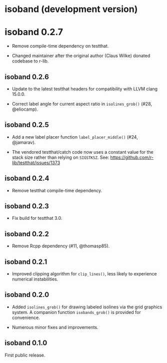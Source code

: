 # isoband (development version)

# isoband 0.2.7

- Remove compile-time dependency on testthat.

- Changed maintainer after the original author (Claus Wilke) donated codebase 
  to r-lib.

isoband 0.2.6
----------------------------------------
- Update to the latest testthat headers for compatibility with
  LLVM clang 15.0.0.

- Correct label angle for current aspect ratio in `isolines_grob()`
  (#28, @eliocamp).


isoband 0.2.5
----------------------------------------
- Add a new label placer function `label_placer_middle()`
  (#24, @jamarav).

- The vendored testthat/catch code now uses a constant
  value for the stack size rather than relying on `SIGSTKSZ`. 
  See: https://github.com/r-lib/testthat/issues/1373

isoband 0.2.4
----------------------------------------
- Remove testthat compile-time dependency.

isoband 0.2.3
----------------------------------------
- Fix build for testthat 3.0.

isoband 0.2.2
----------------------------------------
- Remove Rcpp dependency (#11, @thomasp85).

isoband 0.2.1
----------------------------------------
- Improved clipping algorithm for `clip_lines()`, less likely to
  experience numerical instabilities.

isoband 0.2.0
----------------------------------------
- Added `isolines_grob()` for drawing labeled isolines via the grid graphics system.
  A companion function `isobands_grob()` is provided for convenience.
  
- Numerous minor fixes and improvements.

isoband 0.1.0
----------------------------------------
First public release.
